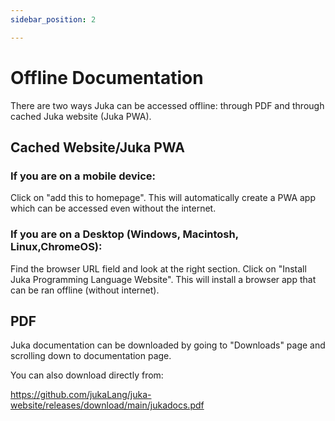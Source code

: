 ```yaml
---
sidebar_position: 2

---
```


# Offline Documentation

There are two ways Juka can be accessed offline: through PDF and through cached Juka website (Juka PWA).

## Cached Website/Juka PWA

### If you are on a mobile device:
Click on "add this to homepage". This will automatically create a PWA app which can be accessed even without the internet.

### If you are on a Desktop (Windows, Macintosh, Linux,ChromeOS):
Find the browser URL field and look at the right section. Click on "Install Juka Programming Language Website".
This will install a browser app that can be ran offline (without internet).

## PDF

Juka documentation can be downloaded by going to "Downloads" page and scrolling down to documentation page.

You can also download directly from:

https://github.com/jukaLang/juka-website/releases/download/main/jukadocs.pdf

